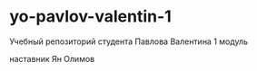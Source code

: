 # yo-pavlov-valentin-1
Учебный репозиторий студента Павлова Валентина 1 модуль

наставник Ян Олимов
